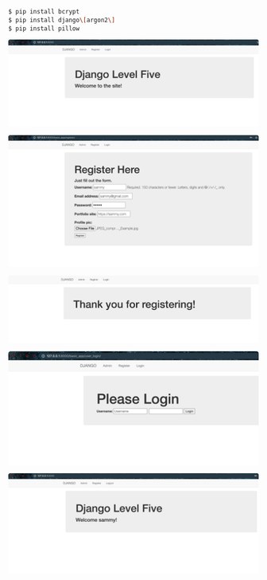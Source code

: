 

```bash
$ pip install bcrypt      
$ pip install django\[argon2\]
$ pip install pillow
```


![](https://github.com/codeaprendiz/_assets/blob/master/html-css-kitchen/django-login-registration-part1.png)

![](https://github.com/codeaprendiz/_assets/blob/master/html-css-kitchen/django-login-registration-part2.png)

![](https://github.com/codeaprendiz/_assets/blob/master/html-css-kitchen/django-login-registration-part4.png)

![](https://github.com/codeaprendiz/_assets/blob/master/html-css-kitchen/django-login-registration-part5.png)

![](https://github.com/codeaprendiz/_assets/blob/master/html-css-kitchen/django-login-registration-part6.png)